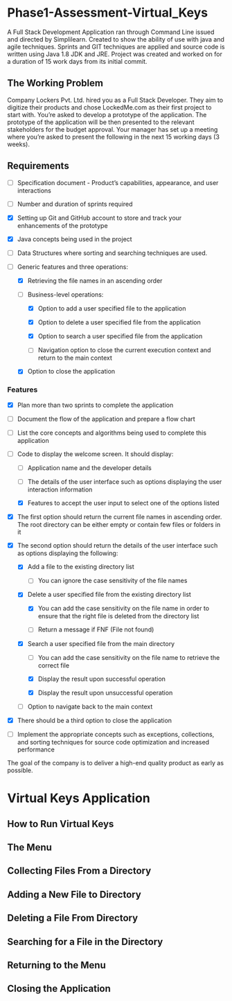 # Phase1-Assessment-Virtual_Keys
A Full Stack Development Application ran through Command Line issued and directed by Simplilearn. Created to show the ability of use with java and agile techniques. Sprints and GIT techniques are applied and source code is written using Java 1.8 JDK and JRE. Project was created and worked on for a duration of 15 work days from its initial commit. 

## The Working Problem
Company Lockers Pvt. Ltd. hired you as a Full Stack Developer. They aim to digitize their products and chose LockedMe.com as their first project to start with. You’re asked to develop a prototype of the application. The prototype of the application will be then presented to the relevant stakeholders for the budget approval. Your manager has set up a meeting where you’re asked to present the following in the next 15 working days (3 weeks).

## Requirements

- [ ] Specification document - Product’s capabilities, appearance, and user interactions

- [ ] Number and duration of sprints required 

- [x] Setting up Git and GitHub account to store and track your enhancements of the prototype 

- [x] Java concepts being used in the project 

- [ ] Data Structures where sorting and searching techniques are used. 

- [ ] Generic features and three operations: 

  - [x] Retrieving the file names in an ascending order

  - [ ] Business-level operations:

    - [x] Option to add a user specified file to the application

    - [x] Option to delete a user specified file from the application

    - [x] Option to search a user specified file from the application

    - [ ] Navigation option to close the current execution context and return to the main context

  - [x] Option to close the application 
  
### Features  
- [x] Plan more than two sprints to complete the application

- [ ] Document the flow of the application and prepare a flow chart 

- [ ] List the core concepts and algorithms being used to complete this application

- [ ] Code to display the welcome screen. It should display:

  - [ ] Application name and the developer details 

  - [ ] The details of the user interface such as options displaying the user interaction information 

  - [x] Features to accept the user input to select one of the options listed 

- [x] The first option should return the current file names in ascending order. The root directory can be either empty or contain few files or folders in it

- [x] The second option should return the details of the user interface such as options displaying the following:

  - [x] Add a file to the existing directory list

    - [ ] You can ignore the case sensitivity of the file names 

  - [x] Delete a user specified file from the existing directory list

    - [x] You can add the case sensitivity on the file name in order to ensure that the right file is deleted from the directory list

    - [ ] Return a message if FNF (File not found)

  - [x] Search a user specified file from the main directory

    - [ ] You can add the case sensitivity on the file name to retrieve the correct file

    - [x] Display the result upon successful operation

    - [x] Display the result upon unsuccessful operation

  - [ ] Option to navigate back to the main context

- [x] There should be a third option to close the application

- [ ] Implement the appropriate concepts such as exceptions, collections, and sorting techniques for source code optimization and increased performance 

The goal of the company is to deliver a high-end quality product as early as possible. 

# Virtual Keys Application
## How to Run Virtual Keys
## The Menu
## Collecting Files From a Directory
## Adding a New File to Directory
## Deleting a File From Directory
## Searching for a File in the Directory
## Returning to the Menu
## Closing the Application

